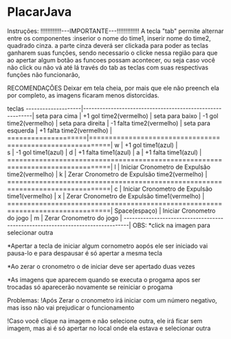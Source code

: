 # PlacarJava

Instruções:
!!!!!!!!!!!!---IMPORTANTE---!!!!!!!!!!!!!
A tecla "tab" permite alternar entre os componentes :inserior o nome do time1, inserir nome do time2, quadrado cinza.
a parte cinza deverá ser clickada para poder as teclas ganharem suas funções, sendo necessario o clicke nessa região para que ao apertar algum botão as funcoes possam acontecer, ou seja caso você não click ou não vá até lá través do tab as teclas com suas respectivas funções não funcionarão,

RECOMENDAÇÔES
Deixar em tela cheia, por mais que ele não preench ela por completo, as imagens ficaram menos distorcidas.

teclas
--------------------|-----------------------------------------------------------|
seta para cima      |   +1 gol time2(vermelho)					|
seta para baixo	    |   -1 gol time2(vermelho)					|
seta para direita   |   -1 falta time2(vermelho)				|
seta para esquerda  | 	+1 falta time2(vermelho)				|
====================|===========================================================|
w		    |  +1 gol time1(azul)					|	
s		    |  -1 gol time1(azul)						|
d		    |  +1 falta time1(azul)					|
a		    |  +1 falta time1(azul)					|
================================================================================|
l		    |  Iniciar Cronometro de Expulsão time2(vermelho)		|
k		    |  Zerar Cronometro de Expulsão time2(vermelho)		|
================================================================================|
c		    |  Iniciar Cronometro de Expulsão time1(vermelho)		|
x		    |  Zerar Cronometro de Expulsão time1(vermelho)		|
================================================================================|
Space(espaço)	    |  Iniciar Cronometro do jogo					|
m		    |  Zerar Cronometro do jogo					|
--------------------------------------------------------------------------------|
OBS:
*click na imagen para selecionar outra

*Apertar a tecla de iniciar algum cornometro aopós ele ser iniciado vai pausa-lo e para despausar é só apertar a mesma tecla

*Ao zerar  o cronometro o de iniciar deve ser apertado duas vezes

*As imagens que aparecem quando se executa o progama apos ser trocadas só aparecerão novamente se reiniciar o progama

Problemas:
!Após Zerar o cronometro irá iniciar com um número negativo, mas isso não vai prejudicar o funcionamento

!Caso você clique na imagem e não selecione outra, ele irá ficar sem imagem, mas ai é só apertar no local onde ela estava e selecionar outra


